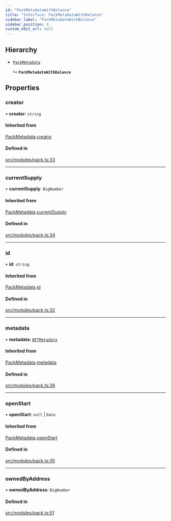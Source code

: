 ```yaml
---
id: "PackMetadataWithBalance"
title: "Interface: PackMetadataWithBalance"
sidebar_label: "PackMetadataWithBalance"
sidebar_position: 0
custom_edit_url: null
---
```


## Hierarchy

- [`PackMetadata`](PackMetadata)

  ↳ **`PackMetadataWithBalance`**

## Properties

### creator

• **creator**: `string`

#### Inherited from

[PackMetadata](PackMetadata).[creator](PackMetadata#creator)

#### Defined in

[src/modules/pack.ts:33](https://github.com/PrasoonPratham/nftlabs-sdk-ts/blob/3077f6d/src/modules/pack.ts#L33)

___

### currentSupply

• **currentSupply**: `BigNumber`

#### Inherited from

[PackMetadata](PackMetadata).[currentSupply](PackMetadata#currentsupply)

#### Defined in

[src/modules/pack.ts:34](https://github.com/PrasoonPratham/nftlabs-sdk-ts/blob/3077f6d/src/modules/pack.ts#L34)

___

### id

• **id**: `string`

#### Inherited from

[PackMetadata](PackMetadata).[id](PackMetadata#id)

#### Defined in

[src/modules/pack.ts:32](https://github.com/PrasoonPratham/nftlabs-sdk-ts/blob/3077f6d/src/modules/pack.ts#L32)

___

### metadata

• **metadata**: [`NFTMetadata`](NFTMetadata)

#### Inherited from

[PackMetadata](PackMetadata).[metadata](PackMetadata#metadata)

#### Defined in

[src/modules/pack.ts:36](https://github.com/PrasoonPratham/nftlabs-sdk-ts/blob/3077f6d/src/modules/pack.ts#L36)

___

### openStart

• **openStart**: ``null`` \| `Date`

#### Inherited from

[PackMetadata](PackMetadata).[openStart](PackMetadata#openstart)

#### Defined in

[src/modules/pack.ts:35](https://github.com/PrasoonPratham/nftlabs-sdk-ts/blob/3077f6d/src/modules/pack.ts#L35)

___

### ownedByAddress

• **ownedByAddress**: `BigNumber`

#### Defined in

[src/modules/pack.ts:51](https://github.com/PrasoonPratham/nftlabs-sdk-ts/blob/3077f6d/src/modules/pack.ts#L51)
